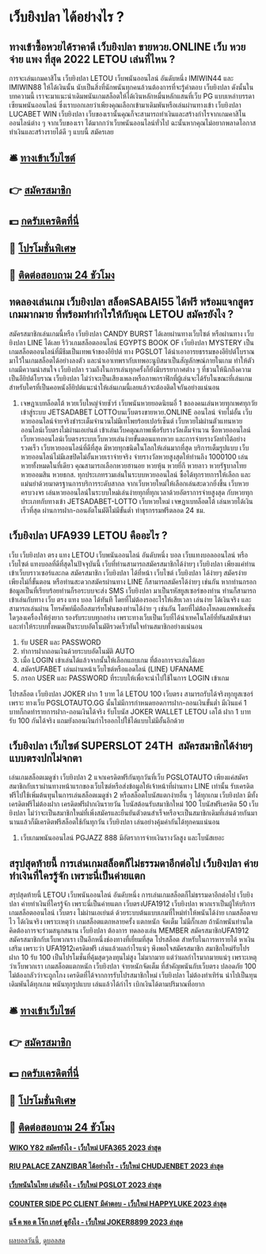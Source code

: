 # เว็บยิงปลา ได้อย่างไร ?
## ทางเข้าซื้อหวยได้ราคาดี เว็บยิงปลา ขายหวย.ONLINE เว็บ หวย จ่าย แพง ที่สุด 2022 LETOU เล่นที่ไหน ?
การจะเล่นเกมคาสิโน เว็บยิงปลา LETOU เว็บพนันออนไลน์ อันดับหนึ่ง IMIWIN44 และ IMIWIN88 ให้ได้เงินนั้น นับเป็นสิ่งที่นักพนันทุกคนล้วนต้องการที่จะรู้คำตอบ เว็บยิงปลา ดังนั้นในบทความนี้ เราจะมาแนะนำเดิมพนันเกมสล็อตให้ได้เงินหลักหมื่นหลักแสนที่เว็บ PG แบบเหล่าบรรดาเซียนพนันออนไลน์ ซึ่งเราบอกเลยว่าเพียงคุณเลือกเข้ามาเดิมพันหรือเล่นผ่านทางเข้า เว็บยิงปลา LUCABET WIN เว็บยิงปลา เว็บของเรานั้นคุณก็จะสามารถทำเงินและสร้างกำไรจากเกมคาสิโนออนไลน์ต่าง ๆ จากเว็บของเรา ได้มากกว่าเว็บพนันออนไลน์ทั่วไป ฉะนั้นหากคุณไม่อยากพลาดโอกาสทำเงินและสร้างรายได้ดี ๆ แบบนี้ สมัครเลย

## 🛎 [ทางเข้าเว็บไซต์](https://bit.ly/3SdLNi2)
## 👉 [สมัครสมาชิก](https://bit.ly/3SdLNi2)
## 💵 [กดรับเครดิตที่นี่](https://bit.ly/3dyRKHj)
## 👑 [โปรโมชั่นพิเศษ](https://bit.ly/3dyRKHj)
## 📱 [ติดต่อสอบถาม 24 ชัวโมง](https://bit.ly/3dyRKHj)

## ทดลองเล่นเกม เว็บยิงปลา สล็อตSABAI55 ได้ฟรี พร้อมแจกสูตรเกมมากมาย ที่พร้อมทำกำไรให้กับคุณ LETOU สมัครยังไง ?
สมัครสมาชิกเล่นเกมนี้หรือ เว็บยิงปลา CANDY BURST ได้เลยผ่านทางเว็บไซต์ หรือผ่านทาง เว็บยิงปลา LINE ได้เลย
รีวิวเกมสล็อตออนไลน์ EGYPTS BOOK OF เว็บยิงปลา MYSTERY เป็นเกมสล็อตออนไลน์ที่มีธีมเป็นเทพเจ้าของอียิปต์ ทาง PGSLOT ได้นำเอาอารยธรรมของอียิปต์โบราณมาไว้ในเกมสล็อตได้อย่างลงตัว และนำเอาเทพรากับเทพอะนูบิสมาเป็นสัญลักษณ์ภายในเกม ทำให้ตัวเกมมีความน่าสนใจ เว็บยิงปลา รวมถึงในการเล่นทุกครั้งก็ยังมีบรรยากาศต่าง ๆ ที่ชวนให้นึกถึงความเป็นอียิปต์โบราณ เว็บยิงปลา ไม่ว่าจะเป็นเสียงเพลงหรือภาพกราฟิกที่ผู้เล่นจะได้รับในขณะที่เล่นเกม สำหรับใครที่เป็นคอหนังอียิปต์แนะนำให้เล่นเกมนี้เลยแล้วจะต้องติดใจกันอย่างแน่นอน
1. เจษฎาเบทล็อตโต้ หวยเว็บใหญ่จ่ายชัวร์ เว็บพนันหวยยอดนิยมอี่ 1 ขอองคนเล่นหวยทุกเพศทุกวัย เข้าสู่ระบบ JETSADABET LOTTOบนเว็บตรงขายหวย.ONLINE ออนไลน์ จ่ายไม่อั้น เว็บหวยออนไลน์จ่ายจริงชำระเต็มจำนวนไม่มีเทโพยร้อยเปอร์เซ็นต์ เว็บหวยไม่ผ่านตัวแทนหวยออนไลน์เว็บตรงไม่ผ่านเอเย่นต์ เข้าเล่นเว็บคตุณภาพเพื่อรับรางวัลเต็มจำนวน ซื้อหวยออนไลน์ เว็บหวยออนไลน์เว็บตรงระบบเว็บหวยเล่นง่ายขั้นตอนแทงหวย และการจ่ายรางวัลทำได้อย่างรวดเร็ว เว็บหวยออนไลน์ที่ดีที่สุด มีหวยทุกชนิดในโลกให้เล่นมากที่สุด บริการเต็มรูปแบบ เว็บหวยออนไลน์ไม่มีเลขปิดไม่อั้นหวยเราจ่ายจริง จ่ายรางวัลหวยสูงสุดให้ท่านถึง 1000100 เล่นหวยทั้งหมดในที่เดียว คุณสามารถเลือกหวยฮานอย หวยหุ้น หวยยี่กี หวยลาว หวยรัฐบาลไทย หวยออมสิน หวยธกส. ทุกประเภทรวมเล่นในระบบหวยออนไลน์ ซื้อได้ทุกรายการให้เลือก และแม่นยำด้วยมาตรฐานการบริการระดับสากล จากเว็บหวยใหม่ให้เลือกเล่นสะดวกยิ่งขึ้น เว็บหวยครบวงจร เล่นหวยออนไลน์ในระบบใหม่เล่นง่ายทุกที่ทุกเวลาด้วยอัตราการจ่ายสูงสุด กับหวยทุกประเภทกับทางเข้า JETSADABET-LOTTO เว็บหวยใหม่ เจษฎาเบทล็อตโต้ เล่นหวยได้เงินเร็วที่สุด ผ่านการฝาก-ถอนอัตโนมัติไม่มีขั้นต่ำ ทำธุรกรรมฟรีตลอด 24 ชม.

## เว็บยิงปลา UFA939 LETOU คืออะไร ?
เว็บ เว็บยิงปลา ตรง แทง LETOU เว็บพนันออนไลน์ อันดับหนึ่ง บอล เว็บแทงบอลออนไลน์ หรือ เว็บไซต์ แทงบอลที่ดีที่สุดในปัจจุบันนี้ เว็บที่ท่านสามารถสมัครสมาชิกได้ง่ายๆ เว็บยิงปลา เพียงแค่ท่านเข้าเว็บบราวเซอร์และกด สมัครสมาชิก เว็บยิงปลา ได้ที่หน้า เว็บไซต์ เว็บยิงปลา ได้ง่ายๆ สมัครง่ายเพียงไม่กี่ขั้นตอน หรือท่านสะดวกสมัครผ่านทาง LINE ก็สามารถสมัครได้ง่ายๆ เช่นกัน หากท่านกรอกข้อมูลเป็นที่เรียบร้อยท่านก็รอระบบจะส่ง SMS เว็บยิงปลา มาเป็นรหัสยูสเซอร์ของท่าน ท่านก็สามารถเข้าเล่นกับทาง เว็บ ตรง แทง บอล ได้ทันที โดยที่ไม่ต้องรออะไรให้เสียเวลา เล่นง่าย ได้เงินจริง และสามารถเล่นผ่าน โทรศัพท์มือถือสมาร์ทโฟนของท่านได้ง่าย ๆ เช่นกัน โดยที่ไม่ต้องโหลดแอพพลิเคชั่นใดๆลงเครื่องให้ยุ่งยาก รองรับระบบทุกอย่าง เพราะทางเว็บเป็นเว็บที่ได้นำเทคโนโลยีที่ทันสมัยเข้ามาและทำให้ระบบทั้งหมดเป็นระบบอัตโนมัติรวดเร็วทันใจท่านสมาชิกอย่างแน่นอน
1. รับ USER และ PASSWORD
2. ทำการฝากถอนเงินด้วยระบบอัตโนมัติ AUTO
3. เมื่อ LOGIN เข้าเล่นได้แล้วจากนั้นให้เลือกแถบเกม ที่ต้องการจะเล่นได้เลย
4. สมัครUFABET เล่นผ่านหน้าเว็บไซต์หรือแอดไลน์ (LINE) UFANAME
5. กรอก USER และ PASSWORD ที่ระบบให้เพื่อจะนำไปใช้ในการ LOGIN เข้าเกม

โปรสล็อต เว็บยิงปลา JOKER ฝาก 1 บาท ได้ LETOU 100 เว็บตรง สามารถรับได้จริงทุกยูสเซอร์ เพราะ ทางเว็บ PGSLOTAUTO.GG นั้นไม่มีการกำหนดยอดการฝาก-ถอนเงินขั้นต่ำ มีเงินแค่ 1 บาทก็กดทำรายการฝาก-ถอนเงินได้จริง รับโบนัส JOKER WALLET LETOU  เลโต้ ฝาก 1 บาท รับ 100 กันได้จริง แถมยังถอนเงินกำไรออกไปใช้ได้แบบไม่มีอั้นอีกด้วย

## เว็บยิงปลา เว็บไซต์ SUPERSLOT 24TH  สมัครสมาชิกได้ง่ายๆแบบตรงปกไม่จกตา
เล่นเกมสล็อตเมดูซ่า เว็บยิงปลา 2 แจกเครดิตฟรีกันทุกวันที่เว็บ PGSLOTAUTO เพียงแค่สมัครสมาชิกกับเราผ่านทางหน้าแรกของเว็บไซต์หรือส่งข้อมูลให้เจ้าหน้าที่ผ่านทาง LINE เท่านั้น รับเครดิตฟรีไปใช้เพิ่มต้นทุนในการเล่นสล็อตเมดูซ่า 2 หรือสล็อตโบนัสแตกง่ายอื่น ๆ ได้ทุกเกม เว็บยิงปลา มีทั้งเครดิตฟรีไม่ต้องฝาก เครดิตฟรีฝากเงินรายวัน โบนัสต้อนรับสมาชิกใหม่ 100 โบนัสฟรีเครดิต 50 เว็บยิงปลา ไม่ว่าจะเป็นสมาชิกใหม่ที่เพิ่งสมัครและยืนยันตัวตนสำเร็จหรือจะเป็นสมาชิกเดิมที่เล่นด้วยกันมานานแล้วก็มีเครดิตฟรีสล็อตใช้กันทุกวัน เว็บยิงปลา เล่นอย่างคุ้มค่ากันได้ทุกคนแน่นอน
1. เว็บเกมพนันออนไลน์ PGJAZZ 888 มีอัตราการจ่ายเงินรางวัลสูง และโบนัสเยอะ

## สรุปสุดท้ายนี้ การเล่นเกมสล็อตก็ไม่ธรรมดาอีกต่อไป เว็บยิงปลา ค่ายทำเงินที่ใครรู้จัก เพราะนี่เป็นค่ายแตก
สรุปสุดท้ายนี้ LETOU เว็บพนันออนไลน์ อันดับหนึ่ง การเล่นเกมสล็อตก็ไม่ธรรมดาอีกต่อไป เว็บยิงปลา ค่ายทำเงินที่ใครรู้จัก เพราะนี่เป็นค่ายแตก เว็บตรงUFA1912 เว็บยิงปลา พวกเราเป็นผู้ให้บริการ เกมสล็อตออนไลน์ เว็บตรง ไม่ผ่านเอเย่นต์ ด้วยระบบต้นแบบเกมที่ใหม่ทำให้พนันได้ง่าย เกมสล็อตจบไว ได้เงินจริง เพราะเหตุว่า เกมสล็อตแตกหลายครั้ง แตกหนัก จัดเต็ม ไม่มีกั๊กเลย ถ้านักพนันท่านใดคิดต้องการจะร่วมสนุกสนาน เว็บยิงปลา ต้องการ ทดลองเล่น MEMBER สมัครสมาชิกUFA1912 สมัครสมาชิกกับเว็บพวกเรา เป็นอีกหนึ่งช่องทางที่เยี่ยมที่สุด โปรสล็อต สำหรับในการหารายได้ หาเงินเสริม เพราะว่า UFA1912เครดิตฟรี เล่นแล้วผลกำไรแน่ๆ พึงพอใจสมัครสมาชิก สมาชิกใหม่รับโปร ฝาก 10 รับ 100 เป็นโปรโมชั่นที่คุ้มสุดๆลงทุนไม่สูง ไม่มากมาย แต่ว่าผลกำไรมากมายแน่ๆ เพราะเหตุว่าเว็บพวกเรา เกมสล็อตแตกหนัก เว็บยิงปลา จ่ายหนักจัดเต็ม ที่สำคัญพนันกับเว็บตรง ปลอดภัย 100 ไม่ต้องกลัวว่าจะถูกโกง เครดิตที่ได้จากการรับโปรสมาชิกใหม่ เว็บยิงปลา ไม่ต้องทำเทิร์น นำไปเป็นทุนเดิมพันได้ทุกเกม พนันทุกรูปแบบ เล่นแล้วได้กำไร เบิกเงินได้ตามปริมาณที่อยาก

## 🛎 [ทางเข้าเว็บไซต์](https://bit.ly/3SdLNi2)
## 👉 [สมัครสมาชิก](https://bit.ly/3SdLNi2)
## 💵 [กดรับเครดิตที่นี่](https://bit.ly/3dyRKHj)
## 👑 [โปรโมชั่นพิเศษ](https://bit.ly/3dyRKHj)
## 📱 [ติดต่อสอบถาม 24 ชัวโมง](https://bit.ly/3dyRKHj)

#### [WIKO Y82 สมัครยังไง - เว็บใหม่ UFA365 2023 ล่าสุด](https://atom.io/themes/wiko%20y82%20สมัครยังไง%20-%20เว็บใหม่%20ufa365%202023%20ล่าสุด)
#### [RIU PALACE ZANZIBAR ได้อย่างไร - เว็บใหม่ CHUDJENBET 2023 ล่าสุด](https://atom.io/themes/riu%20palace%20zanzibar%20ได้อย่างไร%20-%20เว็บใหม่%20chudjenbet%202023%20ล่าสุด)
#### [เว็บพนันในไทย เล่นยังไง - เว็บใหม่ PGSLOT 2023 ล่าสุด](https://atom.io/themes/เว็บพนันในไทย%20เล่นยังไง%20-%20เว็บใหม่%20pgslot%202023%20ล่าสุด)
#### [COUNTER SIDE PC CLIENT มีคำตอบ - เว็บใหม่ HAPPYLUKE 2023 ล่าสุด](https://atom.io/themes/counter%20side%20pc%20client%20มีคำตอบ%20-%20เว็บใหม่%20happyluke%202023%20ล่าสุด)
#### [แจ็ ค พอ ต โจ๊ก เกอร์ ดูยังไง - เว็บใหม่ JOKER8899 2023 ล่าสุด](https://atom.io/themes/แจ็%20ค%20พอ%20ต%20โจ๊ก%20เกอร์%20ดูยังไง%20-%20เว็บใหม่%20joker8899%202023%20ล่าสุด)

[ผลบอลวันนี้](https://siamsport.tv "ผลบอลวันนี้"), [ดูบอลสด](https://siamsport.tv/ดูบอลสด "ดูบอลสด")